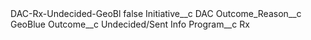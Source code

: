 <?xml version="1.0" encoding="UTF-8"?>
<CustomMetadata xmlns="http://soap.sforce.com/2006/04/metadata" xmlns:xsi="http://www.w3.org/2001/XMLSchema-instance" xmlns:xsd="http://www.w3.org/2001/XMLSchema">
    <label>DAC-Rx-Undecided-GeoBl</label>
    <protected>false</protected>
    <values>
        <field>Initiative__c</field>
        <value xsi:type="xsd:string">DAC</value>
    </values>
    <values>
        <field>Outcome_Reason__c</field>
        <value xsi:type="xsd:string">GeoBlue</value>
    </values>
    <values>
        <field>Outcome__c</field>
        <value xsi:type="xsd:string">Undecided/Sent Info</value>
    </values>
    <values>
        <field>Program__c</field>
        <value xsi:type="xsd:string">Rx</value>
    </values>
</CustomMetadata>

